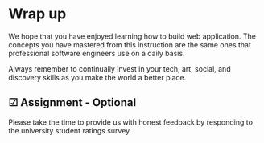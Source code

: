 # Wrap up

We hope that you have enjoyed learning how to build web application. The concepts you have mastered from this instruction are the same ones that professional software engineers use on a daily basis.

Always remember to continually invest in your tech, art, social, and discovery skills as you make the world a better place.

## ☑ Assignment - Optional

Please take the time to provide us with honest feedback by responding to the university student ratings survey.
